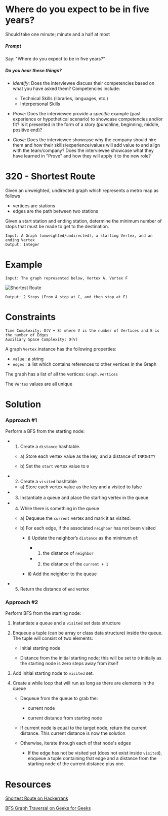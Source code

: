 # Where do you expect to be in five years?

Should take one minute; minute and a half at most

##### Prompt

Say: "Where do you expect to be in five years?"  

##### Do you hear these things?

- *Identify*: Does the interviewee discuss their competencies based on what you have asked them? Competencies include:
   - Technical Skills (libraries, languages, etc.)
   - Interpersonal Skills  


- *Prove*: Does the interviewee provide a _specific_ example (past experience or hypothetical scenario)  to showcase competencies and/or fit? Is it presented in the form of a story (punchline, beginning, middle, positive end)?


- *Close*: Does the interviewee showcase why the company should hire them and how their skills/experience/values will add value to and align with the team/company? Does the interviewee showcase what they have learned in "Prove" and how they will apply it to the new role?

# 320 - Shortest Route

Given an unweighted, undirected graph which represents a metro map as follows

* vertices are stations
* edges are the path between two stations


Given a start station and ending station, determine the minimum number of stops that must be made to get to the destination.

```
Input: A Graph (unweighted/undirected), a starting Vertex, and an ending Vertex
Output: Integer
```
# Example
```
Input: The graph represented below, Vertex A, Vertex F
```
![Shortest Route](http://res.cloudinary.com/outco-io/image/upload/v1520909723/ShortestRoute.png)
```
Output: 2 Stops (From A stop at C, and then stop at F)
```

# Constraints

```
Time Complexity: O(V + E) where V is the number of Vertices and E is the number of Edges
Auxiliary Space Complexity: O(V)
```

A graph `Vertex` instance has the following properties:
* `value` : a string
*	`edges` : a list which contains references to other vertices in the Graph

The graph has a list of all the vertices: `Graph.vertices`

The `Vertex` values are all unique

# Solution

### Approach #1

Perform a BFS from the starting node:

* 1) Create a `distance` hashtable.

  * a) Store each vertex value as the key, and a distance of `INFINITY`

  * b) Set the `start` vertex value to `0`

* 2) Create a `visited` hashtable

  * a) Store each vertex value as the key and a visited to false


* 3) Instantiate a queue and place the starting vertex in the queue

* 4) While there is something in the queue

  * a) Dequeue the `current` vertex and mark it as visited.

  * b) For each edge, if the associated `neighbor` has not been visited

    * i) Update the neighbor’s `distance` as the minimum of:

      * 1) the distance of `neighbor`

      * 2) the distance of the `current + 1`

    * ii) Add the neighbor to the queue

* 5) Return the distance of `end` vertex

### Approach #2

Perform BFS from the starting node:

1. Instantiate a queue and a `visited` set data structure

2. Enqueue a tuple (can be array or class data structure) inside
   the queue. The tuple will consist of two elements:

    * Initial starting node

    * Distance from the initial starting node; this will be set to `0`
      initially as the starting node is zero steps away from itself

3. Add initial starting node to `visited` set.

4. Create a while loop that will run as long as there are elements in the queue

    * Dequeue from the queue to grab the:

        * current node

        * current distance from starting node

    * If current node is equal to the target node, return the current distance.
      This current distance is now the solution

    * Otherwise, iterate through each of that node's edges

        * If the edge has not be visited yet (does not exist inside `visited`),
          enqueue a tuple containing that edge and a distance from the starting
          node of the current distance plus one.

# Resources

[Shortest Route on Hackerrank](https://www.hackerrank.com/challenges/bfsshortreach)

[BFS Graph Traversal on Geeks for Geeks](http://www.geeksforgeeks.org/breadth-first-traversal-for-a-graph/)

